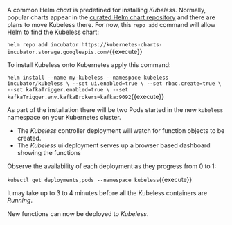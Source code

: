 A common Helm _chart_ is predefined for installing _Kubeless_. Normally, popular charts appear in the [curated Helm chart repository](https://github.com/kubernetes/charts) and there are plans to move Kubeless there. For now, this `repo add` command will allow Helm to find the Kubeless chart:

`helm repo add incubator https://kubernetes-charts-incubator.storage.googleapis.com/`{{execute}}

To install Kubeless onto Kubernetes apply this command:

`helm install --name my-kubeless --namespace kubeless incubator/kubeless \
--set ui.enabled=true \
--set rbac.create=true \
--set kafkaTrigger.enabled=true \
--set kafkaTrigger.env.kafkaBrokers=kafka:9092`{{execute}}

As part of the installation there will be two Pods started in the new `kubeless` namespace on your Kubernetes cluster.

- The _Kubeless_ controller deployment will watch for function objects to be created.
- The _Kubeless_ ui deployment serves up a browser based dashboard showing the functions

Observe the availability of each deployment as they progress from 0 to 1:

`kubectl get deployments,pods --namespace kubeless`{{execute}}

It may take up to 3 to 4 minutes before all the Kubeless containers are _Running_.

New functions can now be deployed to _Kubeless_.
